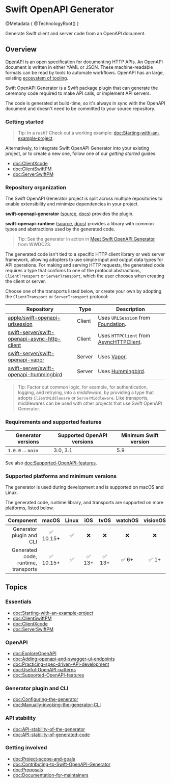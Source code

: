 # Swift OpenAPI Generator

@Metadata {
    @TechnologyRoot()
}

Generate Swift client and server code from an OpenAPI document.

## Overview

[OpenAPI][openapi] is an open specification for documenting HTTP APIs. An OpenAPI document is written in either YAML or JSON. These machine-readable formats can be read by tools to automate workflows. OpenAPI has an large, existing [ecosystem of tooling][tools].

Swift OpenAPI Generator is a Swift package plugin that can generate the ceremony code required to make API calls, or implement API servers.

The code is generated at build-time, so it's always in sync with the OpenAPI document and doesn't need to be committed to your source repository.

### Getting started

> Tip: In a rush? Check out a working example: <doc:Starting-with-an-example-project>.

Alternatively, to integrate Swift OpenAPI Generator into your existing project, or to create a new one, follow one of our _getting started_ guides:
- <doc:ClientXcode>
- <doc:ClientSwiftPM>
- <doc:ServerSwiftPM>

### Repository organization

The Swift OpenAPI Generator project is split across multiple repositories to enable extensibility and minimize dependencies in your project.

**swift-openapi-generator** ([source][repo-generator], [docs][docs-generator]) provides the plugin.

**swift-openapi-runtime** ([source][repo-runtime], [docs][docs-runtime]) provides a library with common types and abstractions used by the generated code.

> Tip: See the generator in action in [Meet Swift OpenAPI Generator](https://developer.apple.com/wwdc23/10171) from WWDC23.

The generated code isn't tied to a specific HTTP client library or web server framework, allowing adopters to use simple input and output data types for API operations. For making and serving HTTP requests, the generated code requires a type that confoms to one of the protocol abstractions, `ClientTransport` or `ServerTransport`, which the user chooses when creating the client or server.

Choose one of the transports listed below, or create your own by adopting the `ClientTransport` or `ServerTransport` protocol:

| Repository | Type | Description |
| ---------- | ---- | ----------- |
| [apple/swift-openapi-urlsession][repo-urlsession] | Client | Uses `URLSession` from [Foundation][foundation]. |
| [swift-server/swift-openapi-async-http-client][repo-ahc] | Client | Uses `HTTPClient` from [AsyncHTTPClient][ahc]. |
| [swift-server/swift-openapi-vapor][repo-vapor] | Server | Uses [Vapor][vapor]. |
| [swift-server/swift-openapi-hummingbird][repo-hummingbird] | Server | Uses [Hummingbird][hummingbird]. |

> Tip: Factor out common logic, for example, for authentication, logging, and retrying, into a _middleware_, by providing a type that adopts `ClientMiddleware` or `ServerMiddleware`. Like transports, middlewares can be used with other projects that use Swift OpenAPI Generator.

### Requirements and supported features

| Generator versions | Supported OpenAPI versions | Minimum Swift version |
| -------- | ------- | ----- |
| `1.0.0` ... `main` | 3.0, 3.1 | 5.9 |

See also <doc:Supported-OpenAPI-features>.

### Supported platforms and minimum versions

The generator is used during development and is supported on macOS and Linux.

The generated code, runtime library, and transports are supported on more platforms, listed below.

| Component | macOS | Linux | iOS | tvOS | watchOS | visionOS |
| -: | :-: | :-: | :-: | :-: | :-: | :-: |
| Generator plugin and CLI            | ✅ 10.15+  | ✅     | ❌     | ❌     | ❌    | ❌    |
| Generated code, runtime, transports | ✅ 10.15+  | ✅     | ✅ 13+ | ✅ 13+ | ✅ 6+ | ✅ 1+ |

## Topics

### Essentials
- <doc:Starting-with-an-example-project>
- <doc:ClientSwiftPM>
- <doc:ClientXcode>
- <doc:ServerSwiftPM>

### OpenAPI
- <doc:ExploreOpenAPI>
- <doc:Adding-openapi-and-swagger-ui-endpoints>
- <doc:Practicing-spec-driven-API-development>
- <doc:Useful-OpenAPI-patterns>
- <doc:Supported-OpenAPI-features>

### Generator plugin and CLI
- <doc:Configuring-the-generator>
- <doc:Manually-invoking-the-generator-CLI>

### API stability
- <doc:API-stability-of-the-generator>
- <doc:API-stability-of-generated-code>

### Getting involved
- <doc:Project-scope-and-goals>
- <doc:Contributing-to-Swift-OpenAPI-Generator>
- <doc:Proposals>
- <doc:Documentation-for-maintainers>

[openapi]: https://openapis.org
[tools]: https://openapi.tools
[repo-generator]: https://github.com/apple/swift-openapi-generator
[docs-generator]: https://swiftpackageindex.com/apple/swift-openapi-generator/documentation
[repo-runtime]: https://github.com/apple/swift-openapi-runtime
[docs-runtime]: https://swiftpackageindex.com/apple/swift-openapi-runtime/documentation
[repo-urlsession]: https://github.com/apple/swift-openapi-urlsession
[foundation]: https://developer.apple.com/documentation/foundation
[repo-ahc]: https://github.com/swift-server/swift-openapi-async-http-client
[ahc]: https://github.com/swift-server/async-http-client
[repo-vapor]: https://github.com/swift-server/swift-openapi-vapor
[vapor]: https://github.com/vapor/vapor
[repo-hummingbird]: https://github.com/swift-server/swift-openapi-hummingbird
[hummingbird]: https://github.com/hummingbird-project/hummingbird
